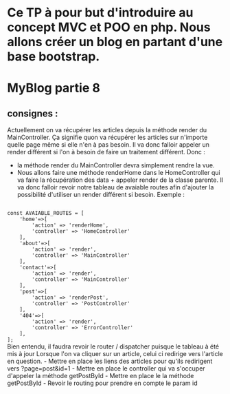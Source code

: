 # Ce TP à pour but d'introduire au concept MVC et POO en php. Nous allons créer un blog en partant d'une base bootstrap.

# MyBlog partie 8
## consignes : 
Actuellement on va récupérer les articles depuis la méthode render du MainController. Ça signifie quon va récupérer les articles sur n'importe quelle page même si elle n'en à pas besoin.
Il va donc falloir appeler un render différent si l'on à besoin de faire un traitement différent.
Donc :
- la méthode render du MainController devra simplement rendre la vue.
- Nous allons faire une méthode renderHome dans le HomeController qui va faire la récupération des data + appeler render de la classe parente.
Il va donc falloir revoir notre tableau de avaiable routes afin d'ajouter la possibilité d'utiliser un render différent si besoin. Exemple :
<code>
const AVAIABLE_ROUTES = [
    'home'=>[
        'action' => 'renderHome',
        'controller' => 'HomeController'
    ],
    'about'=>[
        'action' => 'render',
        'controller' => 'MainController'
    ],
    'contact'=>[
        'action' => 'render',
        'controller' => 'MainController'
    ],
    'post'=>[
        'action' => 'renderPost',
        'controller' => 'PostController'
    ],
    '404'=>[
        'action' => 'render',
        'controller' => 'ErrorController'
    ],
];
</code>
Bien entendu, il faudra revoir le router / dispatcher puisque le tableau à été mis à jour
Lorsque l'on va cliquer sur un article, celui ci redirige vers l'article en question.
- Mettre en place les liens des articles pour qu'ils redirigent vers ?page=post&id=1
- Mettre en place le controller qui va s'occuper d'appeler la méthode getPostById 
- Mettre en place le la méthode getPostById
- Revoir le routing pour prendre en compte le param id
